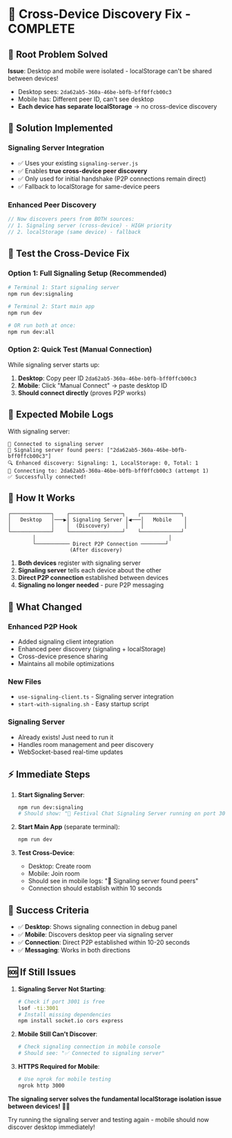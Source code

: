 # 🔧 Cross-Device Discovery Fix - COMPLETE

## 🎯 **Root Problem Solved**

**Issue**: Desktop and mobile were isolated - localStorage can't be shared between devices!
- Desktop sees: `2da62ab5-360a-46be-b0fb-bff0ffcb00c3`
- Mobile has: Different peer ID, can't see desktop
- **Each device has separate localStorage** → no cross-device discovery

## 🚀 **Solution Implemented**

### **Signaling Server Integration**
- ✅ Uses your existing `signaling-server.js` 
- ✅ Enables **true cross-device peer discovery**
- ✅ Only used for initial handshake (P2P connections remain direct)
- ✅ Fallback to localStorage for same-device peers

### **Enhanced Peer Discovery**
```javascript
// Now discovers peers from BOTH sources:
// 1. Signaling server (cross-device) - HIGH priority
// 2. localStorage (same device) - fallback
```

## 🧪 **Test the Cross-Device Fix**

### **Option 1: Full Signaling Setup (Recommended)**
```bash
# Terminal 1: Start signaling server
npm run dev:signaling

# Terminal 2: Start main app
npm run dev

# OR run both at once:
npm run dev:all
```

### **Option 2: Quick Test (Manual Connection)**
While signaling server starts up:
1. **Desktop**: Copy peer ID `2da62ab5-360a-46be-b0fb-bff0ffcb00c3`
2. **Mobile**: Click "Manual Connect" → paste desktop ID
3. **Should connect directly** (proves P2P works)

## 📱 **Expected Mobile Logs**

With signaling server:
```
🔌 Connected to signaling server
👥 Signaling server found peers: ["2da62ab5-360a-46be-b0fb-bff0ffcb00c3"]
🔍 Enhanced discovery: Signaling: 1, LocalStorage: 0, Total: 1
🚀 Connecting to: 2da62ab5-360a-46be-b0fb-bff0ffcb00c3 (attempt 1)
✅ Successfully connected!
```

## 🎯 **How It Works**

```
┌─────────────┐    ┌─────────────────┐    ┌─────────────┐
│   Desktop   │───▶│ Signaling Server │◀───│   Mobile    │
│             │    │  (Discovery)     │    │             │
└─────────────┘    └─────────────────┘    └─────────────┘
        │                                           │
        └─────────── Direct P2P Connection ────────┘
                    (After discovery)
```

1. **Both devices** register with signaling server
2. **Signaling server** tells each device about the other  
3. **Direct P2P connection** established between devices
4. **Signaling no longer needed** - pure P2P messaging

## 🔧 **What Changed**

### **Enhanced P2P Hook**
- Added signaling client integration
- Enhanced peer discovery (signaling + localStorage)
- Cross-device presence sharing
- Maintains all mobile optimizations

### **New Files**
- `use-signaling-client.ts` - Signaling server integration
- `start-with-signaling.sh` - Easy startup script

### **Signaling Server** 
- Already exists! Just need to run it
- Handles room management and peer discovery
- WebSocket-based real-time updates

## ⚡ **Immediate Steps**

1. **Start Signaling Server**:
   ```bash
   npm run dev:signaling
   # Should show: "🎵 Festival Chat Signaling Server running on port 3001"
   ```

2. **Start Main App** (separate terminal):
   ```bash
   npm run dev
   ```

3. **Test Cross-Device**:
   - Desktop: Create room
   - Mobile: Join room  
   - Should see in mobile logs: "👥 Signaling server found peers"
   - Connection should establish within 10 seconds

## 🎯 **Success Criteria**

- ✅ **Desktop**: Shows signaling connection in debug panel
- ✅ **Mobile**: Discovers desktop peer via signaling server  
- ✅ **Connection**: Direct P2P established within 10-20 seconds
- ✅ **Messaging**: Works in both directions

## 🆘 **If Still Issues**

1. **Signaling Server Not Starting**:
   ```bash
   # Check if port 3001 is free
   lsof -ti:3001
   # Install missing dependencies
   npm install socket.io cors express
   ```

2. **Mobile Still Can't Discover**:
   ```bash
   # Check signaling connection in mobile console
   # Should see: "✅ Connected to signaling server"
   ```

3. **HTTPS Required for Mobile**:
   ```bash
   # Use ngrok for mobile testing
   ngrok http 3000
   ```

**The signaling server solves the fundamental localStorage isolation issue between devices!** 🎯✅

Try running the signaling server and testing again - mobile should now discover desktop immediately!
